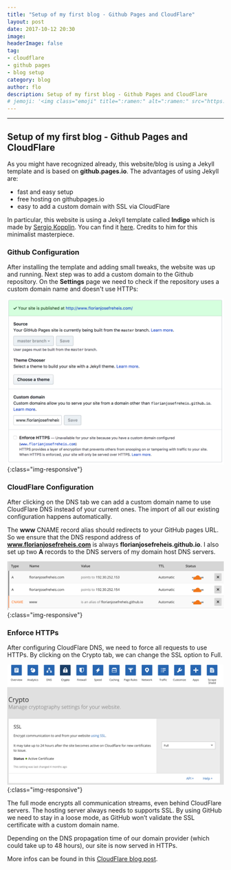 ```yaml
---
title: "Setup of my first blog - Github Pages and CloudFlare"
layout: post
date: 2017-10-12 20:30
image:
headerImage: false
tag:
- cloudflare
- github pages
- blog setup
category: blog
author: flo
description: Setup of my first blog - Github Pages and CloudFlare
# jemoji: '<img class="emoji" title=":ramen:" alt=":ramen:" src="https://assets.github.com/images/icons/emoji/unicode/1f35c.png" height="20" width="20" align="absmiddle">'
---
```

---
## Setup of my first blog - Github Pages and CloudFlare

As you might have recognized already, this website/blog is using a Jekyll template and is based on **github.pages.io**. The advantages of using Jekyll are:

*   fast and easy setup
*   free hosting on githubpages.io
*   easy to add a custom domain with SSL via CloudFlare

In particular, this website is using a Jekyll template called **Indigo** which is made by [Sergio Kopplin](https://github.com/sergiokopplin). You can find it [here](https://github.com/sergiokopplin/indigo). Credits to him for this minimalist masterpiece.

### Github Configuration

After installing the template and adding small tweaks, the website was up and running. Next step was to add a custom domain to the Github repository. On the **Settings** page we need to check if the repository uses a custom domain name and doesn't use HTTPs:

![Github Settings](/assets/images/setup_of_my_first_blog/github_settings.png){:class="img-responsive"}


### CloudFlare Configuration

After clicking on the DNS tab we can add a custom domain name to use CloudFlare DNS instead of your current ones. The import of all our existing configuration happens automatically.

The **www** CNAME record alias should redirects to your GitHub pages URL. So we ensure that the DNS respond address of **www.florianjosefreheis.com** is always **florianjosefreheis.github.io**. I also set up two **A** records to the DNS servers of my domain host DNS servers.

![CloudFlare DNS Settings](/assets/images/setup_of_my_first_blog/cloudflare_dns_settings.png){:class="img-responsive"}

### Enforce HTTPs

After configuring CloudFlare DNS, we need to force all requests to use HTTPs. By clicking on the Crypto tab, we can change the SSL option to Full.

![CloudFlare SSL Settings](/assets/images/setup_of_my_first_blog/cloudflare_ssl_settings.png){:class="img-responsive"}

The full mode encrypts all communication streams, even behind CloudFlare servers. The hosting server always needs to supports SSL. By using GitHub we need to stay in a loose mode, as GitHub won’t validate the SSL certificate with a custom domain name.

Depending on the DNS propagation time of our domain provider (which could take up to 48 hours),  our site is now served in HTTPs.

More infos can be found in this [CloudFlare blog post](https://blog.cloudflare.com/secure-and-fast-github-pages-with-cloudflare/).
